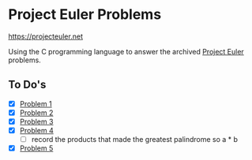 # Project Euler Problems
https://projecteuler.net

Using the C programming language to answer the archived [Project Euler](https://projecteuler.net/archives) problems.

## To Do's
- [x] [Problem 1](https://projecteuler.net/problem=1)
- [x] [Problem 2](https://projecteuler.net/problem=2)
- [x] [Problem 3](https://projecteuler.net/problem=3)
- [x] [Problem 4](https://projecteuler.net/problem=4)
    - [ ] record the products that made the greatest palindrome so a * b
- [x] [Problem 5](https://projecteuler.net/problem=5)

